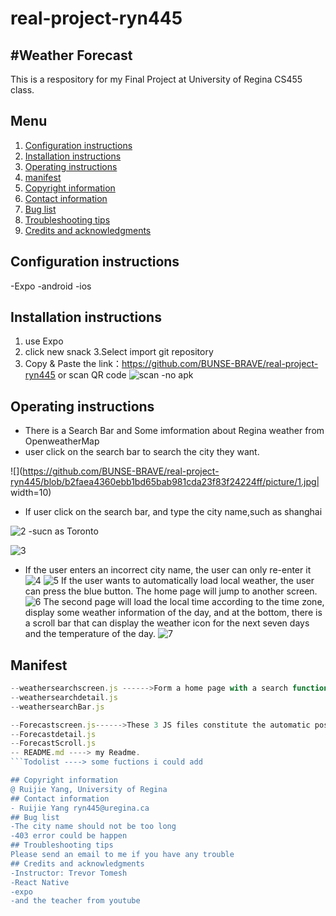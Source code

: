 # real-project-ryn445
#Weather Forecast
---

This is a respository for my Final Project at University of Regina CS455 class.





## Menu

1. [Configuration instructions](#Configuration-instructions)
2. [Installation instructions](#Installation-instructions)
3. [Operating instructions](#Operating-instructions)
4. [manifest](#manifest)
5. [Copyright information](#Copyright-information)
6. [Contact information](#Contact-information)
7. [Bug list](#Bug-list)
8. [Troubleshooting tips](#Troubleshooting-tips)
9. [Credits and acknowledgments](#Credits-and-acknowledgments)


## Configuration instructions
-Expo 
-android 
-ios
## Installation instructions
1. use Expo
2. click new snack 
3.Select import git repository 
4. Copy & Paste the link：https://github.com/BUNSE-BRAVE/real-project-ryn445
or
scan QR code
![scan](picture/scan.png)
-no apk
## Operating instructions
- There is a Search Bar and Some imformation about Regina weather from OpenweatherMap
- user click on the search bar to search the city they want.

![](https://github.com/BUNSE-BRAVE/real-project-ryn445/blob/b2faea4360ebb1bd65bab981cda23f83f24224ff/picture/1.jpg| width=10)

- If user click on the search bar, and type the city name,such as shanghai

![2](picture/2.jpg)
-sucn as Toronto

![3](picture/3.jpg)
- If the user enters an incorrect city name, the user can only re-enter it
![4](picture/4.jpg)
![5](picture/5.jpg)
If the user wants to automatically load local weather, the user can press the blue button. The home page will jump to another screen.
![6](picture/6.png)
The second page will load the local time according to the time zone, display some weather information of the day, and at the bottom, there is a scroll bar that can display the weather icon for the next seven days and the temperature of the day.
![7](picture/7.png)
## Manifest

```App.js ------>Home Navigation
--weathersearchscreen.js ------>Form a home page with a search function and display the results
--weathersearchdetail.js
--weathersearchBar.js

--Forecastscreen.js------>These 3 JS files constitute the automatic positioning location and display the weather forecast page for the next seven days.
--Forecastdetail.js
--ForecastScroll.js
-- README.md ----> my Readme.
```Todolist ----> some fuctions i could add

## Copyright information
@ Ruijie Yang, University of Regina
## Contact information
- Ruijie Yang ryn445@uregina.ca
## Bug list
-The city name should not be too long
-403 error could be happen
## Troubleshooting tips
Please send an email to me if you have any trouble
## Credits and acknowledgments
-Instructor: Trevor Tomesh
-React Native
-expo
-and the teacher from youtube
